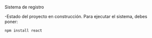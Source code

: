 <hi> Sistema de registro </h1>

-Estado del proyecto en construcción.
Para ejecutar el sistema, debes poner:

```npm install react```
